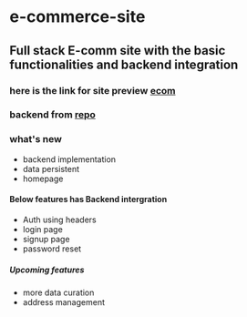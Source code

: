 # e-commerce-site

## Full stack E-comm site with the basic functionalities and backend integration 

### here is the link for site preview [ecom](https://baddymart.netlify.app)
### backend from [repo](https://github.com/pruthvirajmv/e-commerce-site-backend/tree/development)

### what's new
* backend implementation
* data persistent
* homepage  
#### Below features has Backend intergration
* Auth using headers
* login page
* signup page
* password reset

##### Upcoming features
* more data curation
* address management
